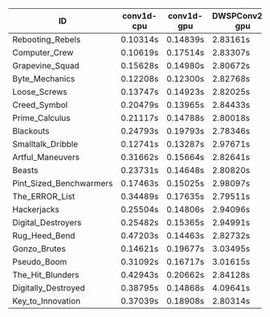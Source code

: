 |ID|conv1d-cpu|conv1d-gpu|DWSPConv2D-gpu|gemm-gpu|avg|
|-|-|-|-|-|-|
|Rebooting_Rebels|0.10314s|0.14839s|2.83161s|1.67944s|1.19064s|
|Computer_Crew|0.10619s|0.17514s|2.83307s|1.67229s|1.19667s|
|Grapevine_Squad|0.15628s|0.14980s|2.80672s|1.69843s|1.20281s|
|Byte_Mechanics|0.12208s|0.12300s|2.82768s|1.74846s|1.20531s|
|Loose_Screws|0.13747s|0.14923s|2.82025s|1.75249s|1.21486s|
|Creed_Symbol|0.20479s|0.13965s|2.84433s|1.68959s|1.21959s|
|Prime_Calculus|0.21117s|0.14788s|2.80018s|1.72567s|1.22122s|
|Blackouts|0.24793s|0.19793s|2.78346s|1.66764s|1.22424s|
|Smalltalk_Dribble|0.12741s|0.13287s|2.97671s|1.75514s|1.24803s|
|Artful_Maneuvers|0.31662s|0.15664s|2.82641s|1.73354s|1.25830s|
|Beasts|0.23731s|0.14648s|2.80820s|1.86464s|1.26416s|
|Pint_Sized_Benchwarmers|0.17463s|0.15025s|2.98097s|1.87659s|1.29561s|
|The_ERROR_List|0.34489s|0.17635s|2.79511s|1.87929s|1.29891s|
|Hackerjacks|0.25504s|0.14806s|2.94096s|1.87623s|1.30507s|
|Digital_Destroyers|0.25482s|0.15365s|2.94991s|1.86804s|1.30661s|
|Rug_Heed_Bend|0.47203s|0.14463s|2.82732s|1.82562s|1.31740s|
|Gonzo_Brutes|0.14621s|0.19677s|3.03495s|1.89927s|1.31930s|
|Pseudo_Boom|0.31092s|0.16717s|3.01615s|1.90508s|1.34983s|
|The_Hit_Blunders|0.42943s|0.20662s|2.84128s|1.93143s|1.35219s|
|Digitally_Destroyed|0.38795s|0.14868s|4.09641s|2.42380s|1.76421s|
|Key_to_Innovation|0.37039s|0.18908s|2.80314s|infs|infs|
